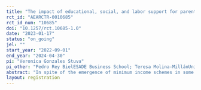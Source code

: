 ```yaml
---
title: "The impact of educational, social, and labor support for parents and children on wellbeing, employment, and schooling outcomes: A pilot study with Save the Children in Spain"
rct_id: "AEARCTR-0010685"
rct_id_num: "10685"
doi: "10.1257/rct.10685-1.0"
date: "2023-01-17"
status: "on_going"
jel: ""
start_year: "2022-09-01"
end_year: "2024-04-30"
pi: "Veronica Gonzales Stuva"
pi_other: "Pedro Rey BielESADE Business School; Teresa Molina-MillánUniversity of Alicante"
abstract: "In spite of the emergence of minimum income schemes in some high-income countries, such as the Ingreso Mínimo Vital (IMV) in Spain, there is not enough evidence to proof that these transfers alone can promote social inclusion amongst potential beneficiaries. In these contexts, it is common to find non-governmental organizations (NGOs) providing packages of several social services for low-income households, including programs around educational, labor, and social support, which aim to enhance the effectiveness of underlying government income schemes. We are currently partnering with Save the Children-Spain (STC) and the Spanish Ministry of Inclusion, Social Security and Migrations (MISSM) to run a randomized evaluation of STC’s labor, education, and social interventions targeting families with school-age  children that are socially excluded or at risk of social exclusion . Families will be randomly assigned to receive either the standard STC ‘social support’ package, or to receive ‘social support’ plus a combination of labor and educational support interventions. Our primary outcomes will include measures of subjective wellbeing and income, parents’ labor insertion, and educational achievement and attitudes amongst their children. At the end of the experiment, we expect to proof that a comprehensive social program that incorporates labor and educational components can be more effective on improving the well-being of children and adolescents of vulnerable families than other programs that only provide social support. "
layout: registration
---
```


